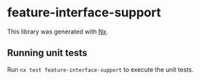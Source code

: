 # feature-interface-support

This library was generated with [Nx](https://nx.dev).

## Running unit tests

Run `nx test feature-interface-support` to execute the unit tests.
